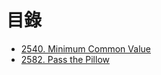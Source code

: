 # 目錄

- [2540. Minimum Common Value](./2540.%20Minimum%20Common%20Value.md)
- [2582. Pass the Pillow](./2582.%20Pass%20the%20Pillow.md)
